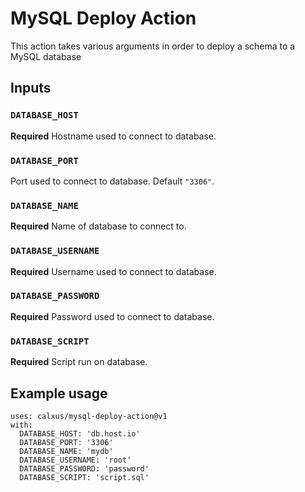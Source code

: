 # MySQL Deploy Action

This action takes various arguments in order to deploy a schema to a MySQL database

## Inputs

### `DATABASE_HOST`

**Required** Hostname used to connect to database.

### `DATABASE_PORT`

Port used to connect to database. Default `"3306"`.

### `DATABASE_NAME`

**Required** Name of database to connect to.

### `DATABASE_USERNAME`

**Required** Username used to connect to database.

### `DATABASE_PASSWORD`

**Required** Password used to connect to database.

### `DATABASE_SCRIPT`

**Required** Script run on database.

## Example usage

```
uses: calxus/mysql-deploy-action@v1
with:
  DATABASE_HOST: 'db.host.io'
  DATABASE_PORT: '3306'
  DATABASE_NAME: 'mydb'
  DATABASE_USERNAME: 'root'
  DATABASE_PASSWORD: 'password'
  DATABASE_SCRIPT: 'script.sql'
```
